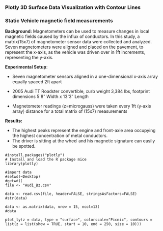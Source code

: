 ### Plotly 3D Surface Data Visualization with Contour Lines
### Static Vehicle magnetic field measurements   

**Background:** Magnetometers can be used to measure changes in local magnetic fields caused by the influx of conductors. In this study, a matrix(15x7) of magnetometer sensor data were collected and analyzed. Seven magnetometers were aligned and placed on the pavement, to represent the x-axis, as the vehicle was driven over in 1ft increments, representing the y-axis.  


**Experimental Setup:**

-  Seven magnetometer sensors aligned in a one-dimensional x-axis array equally spaced 2ft apart

-  2005 Audi TT Roadster convertible, curb weight 3,384 lbs, footprint dimensions 5'8” Width x 13'3” Length 

- Magnetometer readings (z=microgauss) were taken every 1ft (y-axis array) distance for a total matrix of (15x7) measurements

**Results:**

- The highest peaks represent the engine and front-axle area occupying the highest concentration of metal conductors.    
- The driver is sitting at the wheel and his magnetic signature can easily be spotted.

```{r, eval=TRUE, echo=FALSE, message=FALSE, warning=FALSE, fig.height=8, fig.width=10}
#install.packages("plotly")
# Install and load the R package mice
library(plotly)

#import data
#setwd(~Desktop)
#getwd()
file <- "Audi_Bz.csv"

data <- read.csv(file, header=FALSE, stringsAsFactors=FALSE)
#str(data)

data <- as.matrix(data, nrow = 15, ncol=13)
#data

plot_ly(z = data, type = "surface", colorscale="Picnic", contours = list(z = list(show = TRUE, start = 10, end = 250, size = 10)))
```
